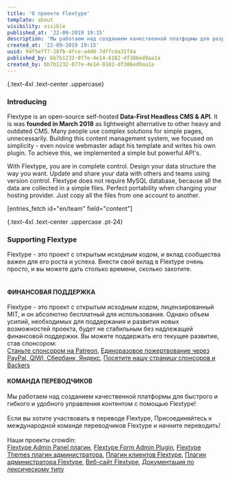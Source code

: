 ```yaml
---
title: 'О проекте Flextype'
template: about
visibility: visible
published_at: '22-09-2019 19:15'
description: 'Мы работаем над созданием качественной платформы для разработки удивительных приложений!'
created_at: '22-09-2019 19:15'
uuid: 94f5eff7-28fb-4fce-a4d0-7dffcda31f4a
published_by: bb7b1232-077e-4e14-8182-df386ed9aa1a
created_by: bb7b1232-077e-4e14-8182-df386ed9aa1a
---
```


{.text-4xl .text-center .uppercase}
### Introducing

Flextype is an open-source self-hosted <strong>Data-First Headless CMS & API</strong>. It is was <strong>founded in March 2018</strong> as lightweight alternative to other heavy and outdated CMS. Many people use complex solutions for simple pages, unnecessarily. Building this content management system, we focused on simplicity - even novice webmaster adapt his template and writes his own plugin. To achieve this, we implemented a simple but powerful API's.

With Flextype, you are in complete control. Design your data structure the way you want. Update and share your data with others and teams using version control. Flextype does not require MySQL database, because all the data are collected in a simple files. Perfect portability when changing your hosting provider. Just copy all the files from one account to another.

[entries_fetch id="en/team" field="content"]

{.text-4xl .text-center .uppercase .pt-24}
### Supporting Flextype

<div class="w-full text-center">
    <div class="mb-10">
        Flextype - это проект с открытым исходным кодом, и вклад сообщества важен для его роста и успеха. Внести свой вклад в Flextype очень просто, и вы можете дать столько времени, сколько захотите.
        <br><br>
        <div class="flex content-center flex-wrap">
            <div class="w-full lg:w-6/12 p-2 wow fadeIn">
                <div class="text-left">
                    <h4 class="text-center">ФИНАНСОВАЯ ПОДДЕРЖКА</h4>
                    Flextype - это проект с открытым исходным кодом, лицензированный MIT, и он абсолютно бесплатный для использования.
                    Однако объем усилий, необходимых для поддержания и развития новых возможностей проекта, будет не стабильным без надлежащей финансовой поддержки. Вы можете поддержать его текущее развитие, став спонсором:<br>
                    <a class="invert" href="https://www.patreon.com/awilum">Станьте спонсором на Patreon</a>,
                    <a class="invert" href="//flextype.org/en/one-time-donation">Единоразовое пожертвование через PayPal, QIWI, Сбербанк, Яндекс</a>,
                    <a class="invert" href="//flextype.org/en/sponsors">Посетите нашу страницу спонсоров и Backers</a>
                </div>
            </div>
            <div class="w-full lg:w-6/12 p-2 wow fadeIn">
                <div class="text-left">
                    <h4 class="text-center">КОМАНДА ПЕРЕВОДЧИКОВ</h4>
                    Мы работаем над созданием качественной платформы для быстрого и гибкого и удобного управления контентом с помощью Flextype!<br><br>
                    Если вы хотите участвовать в переводе Flextype, Присоединяйтесь к международной команде переводчиков Flextype и начните переводить!<br><br>
                    Наши проекты crowdin:<br>
                    <a href="https://crowdin.com/project/flextype-plugin-admin" class="invert">Flextype Admin Panel плагин</a>, <a href="https://crowdin.com/project/flextype-plugin-form-admin" class="invert">Flextype Form Admin Plugin</a>, <a href="https://crowdin.com/project/flextype-plugin-themes-admin" class="invert">Flextype Themes плагин администратора</a>, <a href="https://crowdin.com/project/flextype-plugin-accounts-admin" class="invert">Плагин клиентов Flextype</a>, <a href="https://crowdin.com/project/flextype-plugin-accounts-admin" class="invert">Плагин администратора Flextype</a>, <a href="https://crowdin.com/project/flextype-website" class="invert">Веб-сайт Flextype</a>, <a href="https://crowdin.com/project/flextype-documentation" class="invert">Документация по лексическому типу</a>
                </div>
            </div>
        </div>
    </div>
</div>
